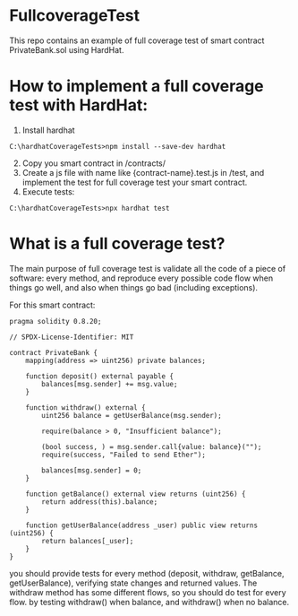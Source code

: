 # FullcoverageTest
This repo contains an example of full coverage test of smart contract PrivateBank.sol using HardHat.

# How to implement a full coverage test with HardHat:
1. Install hardhat

`C:\hardhatCoverageTests>npm install --save-dev hardhat `

2. Copy you smart contract in /contracts/
3. Create a js file with name like {contract-name}.test.js in /test, and implement the test for full coverage test your smart contract.
4. Execute tests:

`C:\hardhatCoverageTests>npx hardhat test`

# What is a full coverage test?
The main purpose of full coverage test is validate all the code of a piece of software: every method, and reproduce every possible code flow when things go well, and also when things go bad (including exceptions).

For this smart contract:

```
pragma solidity 0.8.20;

// SPDX-License-Identifier: MIT

contract PrivateBank {
    mapping(address => uint256) private balances;

    function deposit() external payable {
        balances[msg.sender] += msg.value;
    }

    function withdraw() external {
        uint256 balance = getUserBalance(msg.sender);

        require(balance > 0, "Insufficient balance");

        (bool success, ) = msg.sender.call{value: balance}("");
        require(success, "Failed to send Ether");

        balances[msg.sender] = 0;
    }

    function getBalance() external view returns (uint256) {
        return address(this).balance;
    }

    function getUserBalance(address _user) public view returns (uint256) {
        return balances[_user];
    }
}
```
you should provide tests for every method (deposit, withdraw, getBalance, getUserBalance), verifying state changes and returned values. 
The withdraw method has some different flows, so you should do test for every flow. by testing withdraw() when balance, and withdraw() when no balance.



